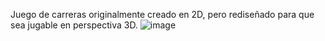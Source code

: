 Juego de carreras originalmente creado en 2D, pero rediseñado para que sea jugable en perspectiva 3D.
![image](https://github.com/user-attachments/assets/6177c1cd-3739-4ed9-82ad-380a8ff43c5a)
